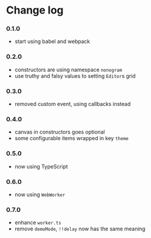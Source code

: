 # Change log

### 0.1.0

- start using babel and webpack

### 0.2.0

- constructors are using namespace `nonogram`
- use truthy and falsy values to setting `Editor`s grid

### 0.3.0

- removed custom event, using callbacks instead

### 0.4.0

- canvas in constructors goes optional
- some configurable items wrapped in key `theme`

### 0.5.0

- now using TypeScript

### 0.6.0

- now using `WebWorker`

### 0.7.0

- enhance `worker.ts`
- remove `demoMode`, `!!delay` now has the same meaning
